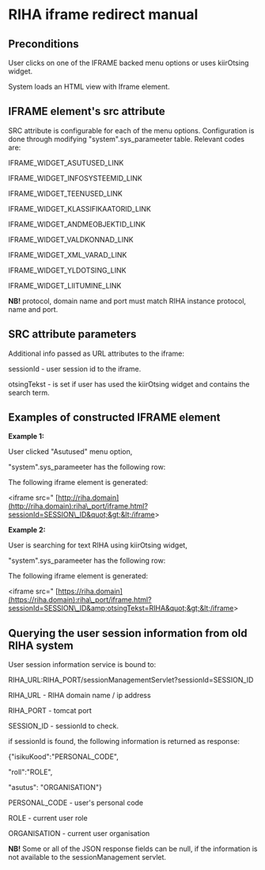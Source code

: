 # RIHA iframe redirect manual

## Preconditions

User clicks on one of the IFRAME backed menu options or uses kiirOtsing widget.

System loads an HTML view with Iframe element.

## IFRAME element&#39;s src attribute

SRC attribute is configurable for each of the menu options. Configuration is done through modifying  &quot;system&quot;.sys\_parameeter table. Relevant codes are:

IFRAME\_WIDGET\_ASUTUSED\_LINK

IFRAME\_WIDGET\_INFOSYSTEEMID\_LINK

IFRAME\_WIDGET\_TEENUSED\_LINK

IFRAME\_WIDGET\_KLASSIFIKAATORID\_LINK

IFRAME\_WIDGET\_ANDMEOBJEKTID\_LINK

IFRAME\_WIDGET\_VALDKONNAD\_LINK

IFRAME\_WIDGET\_XML\_VARAD\_LINK

IFRAME\_WIDGET\_YLDOTSING\_LINK

IFRAME\_WIDGET\_LIITUMINE\_LINK

**NB!** protocol, domain name and port must match RIHA instance protocol, name and port.

## SRC attribute parameters

Additional info passed as URL attributes to the iframe:

sessionId - user session id to the iframe.

otsingTekst - is set if user has used the kiirOtsing widget and contains the search term.

## Examples of constructed IFRAME element

**Example 1:**

User clicked &quot;Asutused&quot; menu option,

&quot;system&quot;.sys\_parameeter has the following row:
 

The following iframe element is generated:

&lt;iframe src=&quot; [http://riha.domain](http://riha.domain):riha\_port/iframe.html?sessionId=SESSION\_ID&quot;&gt;&lt;/iframe&gt;

**Example 2:**

User is searching for text RIHA using kiirOtsing widget,

&quot;system&quot;.sys\_parameeter has the following row:

The following iframe element is generated:

&lt;iframe src=&quot; [https://riha.domain](https://riha.domain):riha\_port/iframe.html?sessionId=SESSION\_ID&amp;otsingTekst=RIHA&quot;&gt;&lt;/iframe&gt;

## Querying the user session information from old RIHA system

User session information service is bound to:

RIHA\_URL:RIHA\_PORT/sessionManagementServlet?sessionId=SESSION\_ID

RIHA\_URL - RIHA domain name / ip address

RIHA\_PORT - tomcat port

SESSION\_ID - sessionId to check.

if sessionId is found, the following information is returned as response:

{&quot;isikuKood&quot;:&quot;PERSONAL\_CODE&quot;,

 &quot;roll&quot;:&quot;ROLE&quot;,

&quot;asutus&quot;: &quot;ORGANISATION&quot;}

PERSONAL\_CODE - user&#39;s personal code

ROLE - current user role

ORGANISATION - current user organisation

**NB!** Some or all of the JSON response fields can be null, if the information is not available to the sessionManagement servlet.
